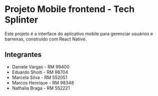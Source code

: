 # Projeto Mobile frontend - Tech Splinter

Este projeto é a interface do aplicativo mobile para gerenciar usuários e barreiras, construído com React Native.

## Integrantes
- Daniele Vargas - RM 99400
- Eduardo Shoiti - RM 98704
- Marcela Silva - RM 552051
- Marcos Henrique - RM 98348
- Nathalia Braga - RM 552221
